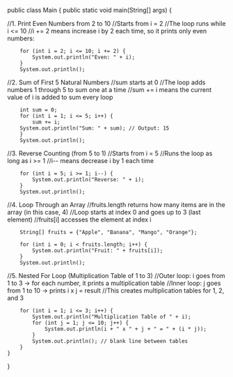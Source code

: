 public class Main {
    public static void main(String[] args) {
 
//1. Print Even Numbers from 2 to 10
//Starts from i = 2
//The loop runs while i <= 10
//i += 2 means increase i by 2 each time, so it prints only even numbers:
       
        for (int i = 2; i <= 10; i += 2) {
            System.out.println("Even: " + i);
        }
        System.out.println();
       
//2. Sum of First 5 Natural Numbers
//sum starts at 0
//The loop adds numbers 1 through 5 to sum one at a time
//sum += i means the current value of i is added to sum every loop

        int sum = 0;
        for (int i = 1; i <= 5; i++) {
            sum += i;
        System.out.println("Sum: " + sum); // Output: 15
        }
        System.out.println();
       
//3. Reverse Counting (from 5 to 1)
//Starts from i = 5
//Runs the loop as long as i >= 1
//i-- means decrease i by 1 each time

        for (int i = 5; i >= 1; i--) {
            System.out.println("Reverse: " + i);
        }
        System.out.println();
        
//4. Loop Through an Array 
//fruits.length returns how many items are in the array (in this case, 4)
//Loop starts at index 0 and goes up to 3 (last element)
//fruits[i] accesses the element at index i

        String[] fruits = {"Apple", "Banana", "Mango", "Orange"};

        for (int i = 0; i < fruits.length; i++) {
            System.out.println("Fruit: " + fruits[i]);
        }
        System.out.println();
        
        
//5. Nested For Loop (Multiplication Table of 1 to 3)
//Outer loop: i goes from 1 to 3 → for each number, it prints a multiplication table
//Inner loop: j goes from 1 to 10 → prints i x j = result
//This creates multiplication tables for 1, 2, and 3

        for (int i = 1; i <= 3; i++) {
            System.out.println("Multiplication Table of " + i);
            for (int j = 1; j <= 10; j++) {
                System.out.println(i + " x " + j + " = " + (i * j));
            }
            System.out.println(); // blank line between tables
        }    
    }
}
